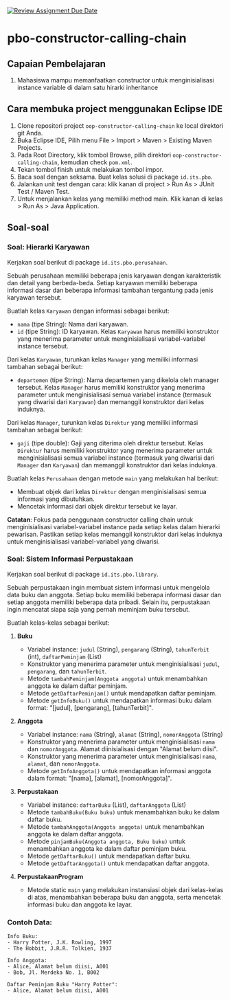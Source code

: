 [![Review Assignment Due Date](https://classroom.github.com/assets/deadline-readme-button-24ddc0f5d75046c5622901739e7c5dd533143b0c8e959d652212380cedb1ea36.svg)](https://classroom.github.com/a/fEu0GMRc)
# pbo-constructor-calling-chain

## Capaian Pembelajaran

1. Mahasiswa mampu memanfaatkan constructor untuk menginisialisasi instance variable di dalam satu hirarki inheritance

## Cara membuka project menggunakan Eclipse IDE

1. Clone repositori project `oop-constructor-calling-chain` ke local direktori git Anda.
2. Buka Eclipse IDE, Pilih menu File > Import > Maven > Existing Maven Projects.
3. Pada Root Directory, klik tombol Browse, pilih direktori `oop-constructor-calling-chain`, kemudian check `pom.xml`.
4. Tekan tombol finish untuk melakukan tombol impor.
5. Baca soal dengan seksama. Buat kelas solusi di package `id.its.pbo`.
6. Jalankan unit test dengan cara: klik kanan di project > Run As > JUnit Test / Maven Test.
7. Untuk menjalankan kelas yang memiliki method main. Klik kanan di kelas > Run As > Java Application.

## Soal-soal

### Soal: Hierarki Karyawan

Kerjakan soal berikut di package `id.its.pbo.perusahaan`.

Sebuah perusahaan memiliki beberapa jenis karyawan dengan karakteristik dan detail yang berbeda-beda. Setiap karyawan memiliki beberapa informasi dasar dan beberapa informasi tambahan tergantung pada jenis karyawan tersebut.

Buatlah kelas `Karyawan` dengan informasi sebagai berikut:
- `nama` (tipe String): Nama dari karyawan.
- `id` (tipe String): ID karyawan.
Kelas `Karyawan` harus memiliki konstruktor yang menerima parameter untuk menginisialisasi variabel-variabel instance tersebut.

Dari kelas `Karyawan`, turunkan kelas `Manager` yang memiliki informasi tambahan sebagai berikut:
- `departemen` (tipe String): Nama departemen yang dikelola oleh manager tersebut.
Kelas `Manager` harus memiliki konstruktor yang menerima parameter untuk menginisialisasi semua variabel instance (termasuk yang diwarisi dari `Karyawan`) dan memanggil konstruktor dari kelas induknya.

Dari kelas `Manager`, turunkan kelas `Direktur` yang memiliki informasi tambahan sebagai berikut:
- `gaji` (tipe double): Gaji yang diterima oleh direktur tersebut.
Kelas `Direktur` harus memiliki konstruktor yang menerima parameter untuk menginisialisasi semua variabel instance (termasuk yang diwarisi dari `Manager` dan `Karyawan`) dan memanggil konstruktor dari kelas induknya.

Buatlah kelas `Perusahaan` dengan metode `main` yang melakukan hal berikut:
- Membuat objek dari kelas `Direktur` dengan menginisialisasi semua informasi yang dibutuhkan.
- Mencetak informasi dari objek direktur tersebut ke layar.

**Catatan**: Fokus pada penggunaan constructor calling chain untuk menginisialisasi variabel-variabel instance pada setiap kelas dalam hierarki pewarisan. Pastikan setiap kelas memanggil konstruktor dari kelas induknya untuk menginisialisasi variabel-variabel yang diwarisi.

### Soal: Sistem Informasi Perpustakaan

Kerjakan soal berikut di package `id.its.pbo.library`.

Sebuah perpustakaan ingin membuat sistem informasi untuk mengelola data buku dan anggota. Setiap buku memiliki beberapa informasi dasar dan setiap anggota memiliki beberapa data pribadi. Selain itu, perpustakaan ingin mencatat siapa saja yang pernah meminjam buku tersebut.

Buatlah kelas-kelas sebagai berikut:

1. **Buku**
   - Variabel instance: `judul` (String), `pengarang` (String), `tahunTerbit` (int), `daftarPeminjam` (List<Anggota>)
   - Konstruktor yang menerima parameter untuk menginisialisasi `judul`, `pengarang`, dan `tahunTerbit`.
   - Metode `tambahPeminjam(Anggota anggota)` untuk menambahkan anggota ke dalam daftar peminjam.
   - Metode `getDaftarPeminjam()` untuk mendapatkan daftar peminjam.
   - Metode `getInfoBuku()` untuk mendapatkan informasi buku dalam format: "[judul], [pengarang], [tahunTerbit]".

2. **Anggota**
   - Variabel instance: `nama` (String), `alamat` (String), `nomorAnggota` (String)
   - Konstruktor yang menerima parameter untuk menginisialisasi `nama` dan `nomorAnggota`. Alamat diinisialisasi dengan "Alamat belum diisi".
   - Konstruktor yang menerima parameter untuk menginisialisasi `nama`, `alamat`, dan `nomorAnggota`.
   - Metode `getInfoAnggota()` untuk mendapatkan informasi anggota dalam format: "[nama], [alamat], [nomorAnggota]".

3. **Perpustakaan**
   - Variabel instance: `daftarBuku` (List<Buku>), `daftarAnggota` (List<Anggota>)
   - Metode `tambahBuku(Buku buku)` untuk menambahkan buku ke dalam daftar buku.
   - Metode `tambahAnggota(Anggota anggota)` untuk menambahkan anggota ke dalam daftar anggota.
   - Metode `pinjamBuku(Anggota anggota, Buku buku)` untuk menambahkan anggota ke dalam daftar peminjam buku.
   - Metode `getDaftarBuku()` untuk mendapatkan daftar buku.
   - Metode `getDaftarAnggota()` untuk mendapatkan daftar anggota.

4. **PerpustakaanProgram**
   - Metode static `main` yang melakukan instansiasi objek dari kelas-kelas di atas, menambahkan beberapa buku dan anggota, serta mencetak informasi buku dan anggota ke layar.

### Contoh Data:
```
Info Buku:
- Harry Potter, J.K. Rowling, 1997
- The Hobbit, J.R.R. Tolkien, 1937

Info Anggota:
- Alice, Alamat belum diisi, A001
- Bob, Jl. Merdeka No. 1, B002

Daftar Peminjam Buku "Harry Potter":
- Alice, Alamat belum diisi, A001
```